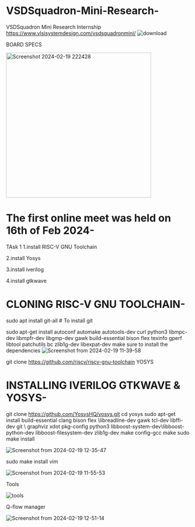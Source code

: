 # VSDSquadron-Mini-Research-
VSDSquadron Mini Research Internship 
https://www.vlsisystemdesign.com/vsdsquadronmini/
![download](https://github.com/Cjkiran/VSDSquadron-Mini-Research-/assets/123364901/2fd8af66-cd7b-4a29-8f52-746250755172)  

BOARD SPECS


<img width="397" alt="Screenshot 2024-02-19 222428" src="https://github.com/Cjkiran/VSDSquadron-Mini-Research-/assets/123364901/4bdc5d29-dce6-423f-b4aa-cbacc896c1ca">


# The first online meet was held on 16th of Feb 2024-
TAsk 1
1.install RISC-V GNU Toolchain

2.install Yosys

3.install iverilog

4.install gtkwave
# CLONING RISC-V GNU TOOLCHAIN-
sudo apt install git-all # To install git

sudo apt-get install autoconf automake autotools-dev curl python3 libmpc-dev libmpfr-dev libgmp-dev gawk build-essential bison flex texinfo gperf libtool patchutils bc zlib1g-dev libexpat-dev make sure to install the dependencies
![Screenshot from 2024-02-19 11-39-58](https://github.com/Cjkiran/VSDSquadron-Mini-Research-/assets/123364901/d1258435-41b4-4f93-ac56-b0e1fee4d74b)

git clone https://github.com/riscv/riscv-gnu-toolchain
YOSYS
# INSTALLING IVERILOG GTKWAVE & YOSYS-

git clone https://github.com/YosysHQ/yosys.git
cd yosys 
sudo apt-get install build-essential clang bison flex \libreadline-dev gawk tcl-dev libffi-dev git \ graphviz xdot pkg-config python3 libboost-system-dev\libboost-python-dev libboost-filesystem-dev zlib1g-dev
make config-gcc
make 
sudo make install

![Screenshot from 2024-02-19 12-35-47](https://github.com/Cjkiran/VSDSquadron-Mini-Research-/assets/123364901/1f19af80-7428-4c85-9ec7-995408154dfa)

sudo make install vim 

![Screenshot from 2024-02-19 11-55-53](https://github.com/Cjkiran/VSDSquadron-Mini-Research-/assets/123364901/1437b019-3d14-4af6-8724-31eac485e997)

Tools 

![tools](https://github.com/Cjkiran/VSDSquadron-Mini-Research-/assets/123364901/81a6ab51-146e-4c52-aac7-c6d3e329713c)

Q-flow manager 

![Screenshot from 2024-02-19 12-51-14](https://github.com/Cjkiran/VSDSquadron-Mini-Research-/assets/123364901/353f8ae7-761a-43ea-8afb-5e71dd2b96a9)








